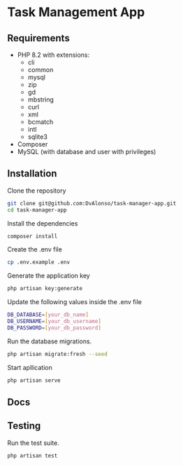 # Task Management App

## Requirements

-   PHP 8.2 with extensions:
    -   cli
    -   common
    -   mysql
    -   zip
    -   gd
    -   mbstring
    -   curl
    -   xml
    -   bcmatch
    -   intl
    -   sqlite3
-   Composer
-   MySQL (with database and user with privileges)

## Installation

Clone the repository

```sh
git clone git@github.com:DvAlonso/task-manager-app.git
cd task-manager-app
```

Install the dependencies

```sh
composer install
```

Create the .env file

```sh
cp .env.example .env
```

Generate the application key

```sh
php artisan key:generate
```

Update the following values inside the .env file

```sh
DB_DATABASE=[your_db_name]
DB_USERNAME=[your_db_username]
DB_PASSWORD=[your_db_password]
```

Run the database migrations.

```sh
php artisan migrate:fresh --seed
```

Start apllication

```sh
php artisan serve
```

## Docs

## Testing

Run the test suite.

```sh
php artisan test
```
